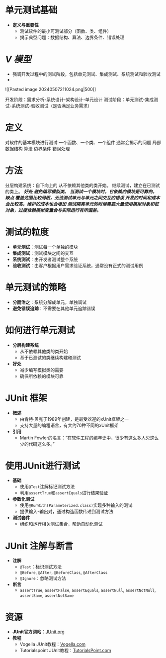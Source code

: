 
# 单元测试基础
- **定义与重要性**
  - 测试软件的最小可测试部分（函数、类、组件）
  - 揭示典型问题：数据结构、算法、边界条件、错误处理

# ***V 模型***
- 强调开发过程中的测试阶段，包括单元测试、集成测试、系统测试和验收测试
- 
![[Pasted image 20240507211024.png|500]]

开发阶段：需求分析-系统设计-架构设计-单元设计
测试阶段：单元测试-集成测试-系统测试-验收测试（是否满足业务需求）

# 定义
对软件的基本模块进行测试
	一个函数、一个类、一个组件
通常会揭示的问题
	局部数据结构
	算法
	边界条件
	错误处理

# 方法
分层构建系统：自下向上的
	从不依赖其他类的类开始。
	继续测试，建立在已测试的类上。
***好处***
	***避免编写模拟类。***
	***当测试一个模块时，它依赖的模块是可靠的。***
***缺点***
	***覆盖范围比较局限，无法测试单元与单元之间交互的错误***
	***开发的时间和成本会比较高，维护的成本也会增加***
	***测试隔离单元的时候需要大量使用模拟对象和桩对象，过度依赖模拟变量会与实际运行有所偏差。***
# 测试的粒度
- **单元测试**：测试每一个单独的模块
- **集成测试**：测试模块之间的交互
- **系统测试**：由开发者测试整个系统
- **验收测试**：由客户根据用户需求验证系统，通常没有正式的测试用例

# 单元测试的策略
- **分而治之**：系统分解成单元，单独调试
- **避免错误追踪**：不需要在其他单元追踪错误

# 如何进行单元测试
- **分层构建系统**
  - 从不依赖其他类的类开始
  - 基于已测试的类继续构建和测试
- **好处**
  - 减少编写模拟类的需要
  - 确保所依赖的模块可靠

# JUnit 框架
- **概述**
  - 由肯特·贝克于1989年创建，是最受欢迎的xUnit框架之一
  - 支持大量的编程语言，有大约70种不同的xUnit框架
- **引用**
  - Martin Fowler的名言：“在软件工程的编年史中，很少有这么多人欠这么少的代码这么多。”

# 使用JUnit进行测试
- **基础**
  - 使用`@Test`注解标记测试方法
  - 利用`assertTrue`和`assertEquals`进行结果验证
- **参数化测试**
  - 使用`@RunWith(Parameterized.class)`实现多种输入的测试
  - 提供输入-输出对，通过构造函数传递到测试方法
- **测试套件**
  - 组织和运行相关测试集合，帮助自动化测试

# JUnit 注解与断言
- **注解**
  - `@Test`：标识测试方法
  - `@Before`, `@After`, `@BeforeClass`, `@AfterClass`
  - `@Ignore`：忽略测试方法
- **断言**
  - `assertTrue`, `assertFalse`, `assertEquals`, `assertNull`, `assertNotNull`, `assertSame`, `assertNotSame`

# 资源
- **JUnit官方网站**：[JUnit.org](http://www.junit.org)
- **教程**
  - Vogella JUnit教程：[Vogella.com](http://www.vogella.com/tutorials/JUnit/article.html)
  - Tutorialspoint JUnit教程：[TutorialsPoint.com](http://www.tutorialspoint.com/junit/)
